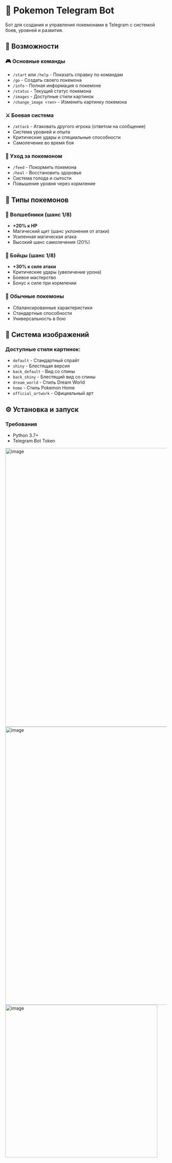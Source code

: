 # 🤖 Pokemon Telegram Bot

Бот для создания и управления покемонами в Telegram с системой боев, уровней и развития.

## 🚀 Возможности

### 🎮 Основные команды
- `/start` или `/help` - Показать справку по командам
- `/go` - Создать своего покемона
- `/info` - Полная информация о покемоне
- `/status` - Текущий статус покемона
- `/images` - Доступные стили картинок
- `/change_image <тип>` - Изменить картинку покемона

### ⚔️ Боевая система
- `/attack` - Атаковать другого игрока (ответом на сообщение)
- Система уровней и опыта
- Критические удары и специальные способности
- Самолечение во время боя

### 🍎 Уход за покемоном
- `/feed` - Покормить покемона
- `/heal` - Восстановить здоровье
- Система голода и сытости
- Повышение уровня через кормление

## 🎯 Типы покемонов

### 🔮 Волшебники (шанс 1/8)
- **+20% к HP**
- Магический щит (шанс уклонения от атаки)
- Усиленная магическая атака
- Высокий шанс самолечения (20%)

### 💪 Бойцы (шанс 1/8)
- **+30% к силе атаки**
- Критические удары (увеличение урона)
- Боевое мастерство
- Бонус к силе при кормлении

### 🎯 Обычные покемоны
- Сбалансированные характеристики
- Стандартные способности
- Универсальность в бою

## 🎨 Система изображений

### Доступные стили картинок:
- `default` - Стандартный спрайт
- `shiny` - Блестящая версия
- `back_default` - Вид со спины
- `back_shiny` - Блестящий вид со спины
- `dream_world` - Стиль Dream World
- `home` - Стиль Pokemon Home
- `official_artwork` - Официальный арт

## ⚙️ Установка и запуск

### Требования
- Python 3.7+
- Telegram Bot Token


<img width="730" height="867" alt="image" src="https://github.com/user-attachments/assets/af4771b9-d7d1-48d9-8e2a-0ac880138cc2" />
<img width="653" height="865" alt="image" src="https://github.com/user-attachments/assets/b71db860-384f-4174-a63a-488f280e211c" />
<img width="475" height="475" alt="image" src="https://github.com/user-attachments/assets/fae8cc76-317b-4bc0-8294-9ec42d4976e8" />

